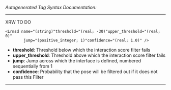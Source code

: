 _Autogenerated Tag Syntax Documentation:_

---
XRW TO DO

```
<Lrmsd name="(string)"threshold="(real; -30)"upper_threshold="(real; 0)"
        jump="(positive_integer; 1)"confidence="(real; 1.0)" />
```

-   **threshold**: Threshold below which the interaction score filter fails
-   **upper_threshold**: Threshold above which the interaction score filter fails
-   **jump**: Jump across which the interface is defined, numbered sequentially from 1
-   **confidence**: Probability that the pose will be filtered out if it does not pass this Filter

---
